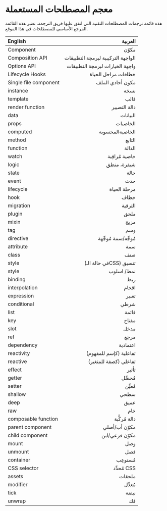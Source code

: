 # معجم المصطلحات المستعملة

هذه قائمة ترجمات المصطلحات التقنية التي اتفق عليها فريق الترجمة. تعتبر هذه القائمة المرجع الأساسي للمصطلحات في هذا الموقع.

| English               |                            العربية |
| :-------------------- | ---------------------------------: |
| Component             |                              مكوّن |
| Composition API       | الواجهة التركيبية لبرمجة التطبيقات |
| Options API           |    واجهة الخيارات لبرمجة التطبيقات |
| Lifecycle Hooks       |                خطافات مراحل الحياة |
| Single file component |                   مكون أحادي الملف |
| instance              |                               نسخة |
| template              |                               قالب |
| render function       |                       دالة التصيير |
| data                  |                           البيانات |
| props                 |                           الخاصيات |
| computed              |                    الخاصيةالمحسوبة |
| method                |                             التابع |
| function              |                             الدالة |
| watch                 |                     خاصية مُراقِبة |
| logic                 |                        شيفرة، منطق |
| state                 |                               حالة |
| event                 |                                حدث |
| lifecycle             |                       مرحلة الحياة |
| hook                  |                               خطاف |
| migration             |                            الترقية |
| plugin                |                               ملحق |
| mixin                 |                               مزيج |
| tag                   |                                وسم |
| directive             |               مُوجِّه/سمة مُوجِّهة |
| attribute             |                                سمة |
| class                 |                                صنف |
| style                 |             (في حالة الـCSS) تنسيق |
| style                 |                         نمط/ اسلوب |
| binding               |                                ربط |
| interpolation         |                              اقحام |
| expression            |                              تعبير |
| conditional           |                               شرطي |
| list                  |                              قائمة |
| key                   |                              مفتاح |
| slot                  |                               مدخل |
| ref                   |                               مرجع |
| dependency            |                           اعتمادية |
| reactivity            |             (كإسم للمفهوم) تفاعلية |
| reactive              |              (كصفة للمتغير) تفاعلي |
| effect                |                              تأثير |
| getter                |                            مُحصِّل |
| setter                |                            مُعيِّن |
| shallow               |                               سطحي |
| deep                  |                               عميق |
| raw                   |                                خام |
| composable function   |                      دالة مُركَّبة |
| parent component      |                      مكوّن أب/أصلي |
| child component       |                     مكوّن فرعي/ابن |
| mount                 |                                وصل |
| unmount               |                                فصل |
| container             |                           مُستوعِب |
| CSS selector          |                        مُحدِّد CSS |
| assets                |                             ملحقات |
| modifier              |                            مُعدِّل |
| tick                  |                               نبضة |
| unwrap                |                                 فك |

